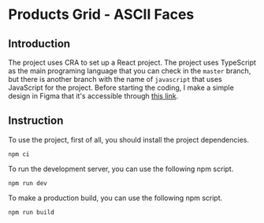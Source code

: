 Products Grid - ASCII Faces
====

## Introduction
The project uses CRA to set up a React project. The project uses TypeScript as the main programing language that you can check in the `master` branch, but there is another branch with the name of `javascript` that uses JavaScript for the project. Before starting the coding, I make a simple design in Figma that it's accessible through [this link](https://www.figma.com/file/CUqNf6M7A8yAEmRf0zcvAc/ASCII-Faces?node-id=1%3A2).

## Instruction
To use the project, first of all, you should install the project dependencies.
```
npm ci
```
To run the development server, you can use the following npm script.
```
npm run dev
```
To make a production build, you can use the following npm script.
```
npm run build
```